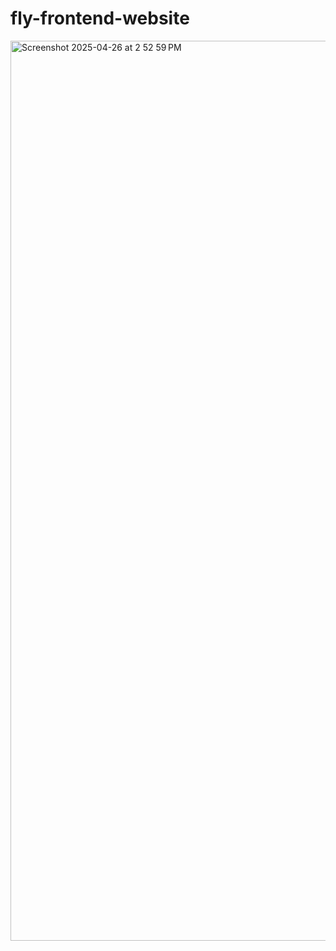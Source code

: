 # fly-frontend-website
<img width="1440" alt="Screenshot 2025-04-26 at 2 52 59 PM" src="https://github.com/user-attachments/assets/96826371-1a71-4600-a0f3-b0a161abc102" />
